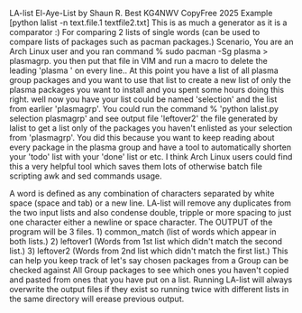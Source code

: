 LA-list El-Aye-List by Shaun R. Best KG4NWV CopyFree 2025
Example [python lalist -n text.file.1 textfile2.txt]
This is as much a generator as it is a comparator :)
For comparing 2 lists of single words (can be used to compare lists of packages such as pacman packages.)
Scenario, You are an Arch Linux user and you ran command % sudo pacman -Sg plasma > plasmagrp.
you then put that file in VIM and run a macro to delete the leading 'plasma ' on every line..
At this point you have a list of all plasma group packages and you want to use that list to create a new list of only
the plasma packages you want to install and you spent some hours doing this right.  well now you have your list could
be named 'selection' and the list from earlier 'plasmagrp'.
You could run the command % 'python lalist.py selection plasmagrp' and see output file 'leftover2' the file generated
by lalist to get a list only of the packages you haven't enlisted as your selection from 'plasmagrp'.  You did this
because you want to keep reading about every package in the plasma group and have a tool to automatically shorten
your 'todo' list with your 'done' list or etc.  I think Arch Linux users could find this a very helpful tool which
saves them lots of otherwise batch file scripting awk and sed commands usage.

A word is defined as any combination of characters separated by white space (space and tab) or a new line.
LA-list will remove any duplicates from the two input lists and also condense double, tripple or more spacing to just
one character either a newline or space character.  The OUTPUT of the program will be 3 files. 1) common_match
(list of words which appear in both lists.)  2) leftover1 (Words from 1st list which didn't match the second list.)
3) leftover2 (Words from 2nd list which didn't match the first list.)  This can help you keep track of let's say
chosen packages from a Group can be checked against All Group packages to see which ones you haven't copied and
pasted from ones that you have put on a list.  Running LA-list will always overwrite the output files if they exist
so running twice with different lists in the same directory will erease previous output.
